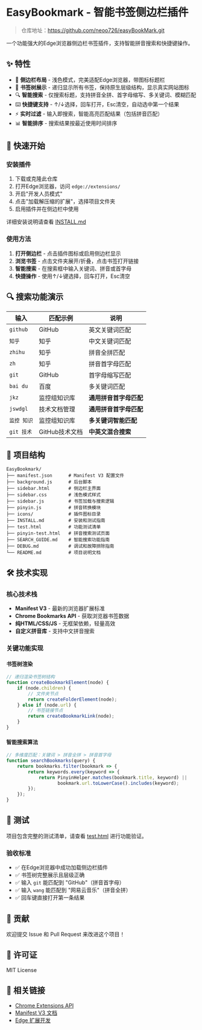 # EasyBookmark - 智能书签侧边栏插件

> 仓库地址：https://github.com/neoo726/easyBookMark.git

一个功能强大的Edge浏览器侧边栏书签插件，支持智能拼音搜索和快捷键操作。

## ✨ 特性

- 🎯 **侧边栏布局** - 浅色模式，完美适配Edge浏览器，带图标标题栏
- 🌳 **书签树展示** - 递归显示所有书签，保持原生层级结构，显示真实网站图标
- 🔍 **智能搜索** - 仅搜索标题，支持拼音全拼、首字母缩写、多关键词、模糊匹配
- ⌨️ **快捷键支持** - ↑/↓选择，回车打开，Esc清空，自动选中第一个结果
- ⚡ **实时过滤** - 输入即搜索，智能高亮匹配结果（包括拼音匹配）
- 📊 **智能排序** - 搜索结果按最近使用时间排序

## 🚀 快速开始

### 安装插件

1. 下载或克隆此仓库
2. 打开Edge浏览器，访问 `edge://extensions/`
3. 开启"开发人员模式"
4. 点击"加载解压缩的扩展"，选择项目文件夹
5. 启用插件并在侧边栏中使用

详细安装说明请查看 [INSTALL.md](INSTALL.md)

### 使用方法

1. **打开侧边栏** - 点击插件图标或启用侧边栏显示
2. **浏览书签** - 点击文件夹展开/折叠，点击书签打开链接
3. **智能搜索** - 在搜索框中输入关键词、拼音或首字母
4. **快捷操作** - 使用↑/↓键选择，回车打开，Esc清空

## 🔍 搜索功能演示

| 输入 | 匹配示例 | 说明 |
|------|----------|------|
| `github` | GitHub | 英文关键词匹配 |
| `知乎` | 知乎 | 中文关键词匹配 |
| `zhihu` | 知乎 | 拼音全拼匹配 |
| `zh` | 知乎 | 拼音首字母匹配 |
| `git` | GitHub | 首字母缩写匹配 |
| `bai du` | 百度 | 多关键词匹配 |
| `jkz` | 监控组知识库 | **通用拼音首字母匹配** |
| `jswdgl` | 技术文档管理 | **通用拼音首字母匹配** |
| `监控 知识` | 监控组知识库 | **多关键词智能匹配** |
| `git 技术` | GitHub技术文档 | **中英文混合搜索** |

## 📁 项目结构

```
EasyBookmark/
├── manifest.json      # Manifest V3 配置文件
├── background.js      # 后台脚本
├── sidebar.html       # 侧边栏主界面
├── sidebar.css        # 浅色模式样式
├── sidebar.js         # 书签加载与搜索逻辑
├── pinyin.js          # 拼音转换模块
├── icons/             # 插件图标目录
├── INSTALL.md         # 安装和测试指南
├── test.html          # 功能测试清单
├── pinyin-test.html   # 拼音搜索测试页面
├── SEARCH_GUIDE.md    # 智能搜索功能指南
├── DEBUG.md           # 调试和故障排除指南
└── README.md          # 项目说明文档
```

## 🛠️ 技术实现

### 核心技术栈
- **Manifest V3** - 最新的浏览器扩展标准
- **Chrome Bookmarks API** - 获取浏览器书签数据
- **纯HTML/CSS/JS** - 无框架依赖，轻量高效
- **自定义拼音库** - 支持中文拼音搜索

### 关键功能实现

#### 书签树渲染
```javascript
// 递归渲染书签树结构
function createBookmarkElement(node) {
    if (node.children) {
        // 文件夹节点
        return createFolderElement(node);
    } else if (node.url) {
        // 书签链接节点
        return createBookmarkLink(node);
    }
}
```

#### 智能搜索算法
```javascript
// 多维度匹配：关键词 > 拼音全拼 > 拼音首字母
function searchBookmarks(query) {
    return bookmarks.filter(bookmark => {
        return keywords.every(keyword => {
            return PinyinHelper.matches(bookmark.title, keyword) ||
                   bookmark.url.toLowerCase().includes(keyword);
        });
    });
}
```

## 🧪 测试

项目包含完整的测试清单，请查看 [test.html](test.html) 进行功能验证。

### 验收标准
- ✅ 在Edge浏览器中成功加载侧边栏插件
- ✅ 书签树完整展示且层级正确
- ✅ 输入 `git` 能匹配到 "GitHub"（拼音首字母）
- ✅ 输入 `wang` 能匹配到 "网易云音乐"（拼音全拼）
- ✅ 回车键直接打开第一条结果

## 🤝 贡献

欢迎提交 Issue 和 Pull Request 来改进这个项目！

## 📄 许可证

MIT License

## 🔗 相关链接

- [Chrome Extensions API](https://developer.chrome.com/docs/extensions/)
- [Manifest V3 文档](https://developer.chrome.com/docs/extensions/mv3/)
- [Edge 扩展开发](https://docs.microsoft.com/en-us/microsoft-edge/extensions-chromium/)